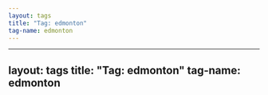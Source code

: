```yaml
---
layout: tags
title: "Tag: edmonton"
tag-name: edmonton
---
```

---
layout: tags
title: "Tag: edmonton"
tag-name: edmonton
---
